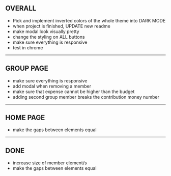 ## OVERALL

- Pick and implement inverted colors of the whole theme into DARK MODE
- when project is finished, UPDATE new readme
- make modal look visually pretty
- change the styling on ALL buttons
- make sure everything is responsive
- test in chrome

---

## GROUP PAGE

- make sure everything is responsive
- add modal when removing a member
- make sure that expense cannot be higher than the budget
- adding second group member breaks the contribution money number

---

## HOME PAGE

- make the gaps between elements equal

---

## DONE

- increase size of member element/s
- make the gaps between elements equal
